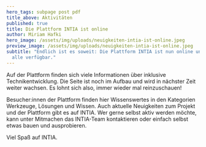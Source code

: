 ```yaml
---
hero_tags: subpage post pdf
title_above: Aktivitäten
published: true
title: Die Plattform INTIA ist online
author: Miriam Hafki
hero_image: /assets/img/uploads/neuigkeiten-intia-ist-online.jpeg
preview_image: /assets/img/uploads/neuigkeiten-intia-ist-online.jpeg
subtitle: "Endlich ist es soweit: Die Plattform INTIA ist nun online und für
  alle verfügbar."
---
```


<!--StartFragment-->

Auf der Plattform finden sich viele Informationen über inklusive Technikentwicklung. Die Seite ist noch im Aufbau und wird in nächster Zeit weiter wachsen. Es lohnt sich also, immer wieder mal reinzuschauen!

Besucher:innen der Plattform finden hier Wissenswertes in den Kategorien Werkzeuge, Lösungen und Wissen. Auch aktuelle Neuigkeiten zum Projekt und der Plattform gibt es auf INTIA. Wer gerne selbst aktiv werden möchte, kann unter Mitmachen das INTIA-Team kontaktieren oder einfach selbst etwas bauen und ausprobieren.

Viel Spaß auf INTIA.

<!--EndFragment-->
